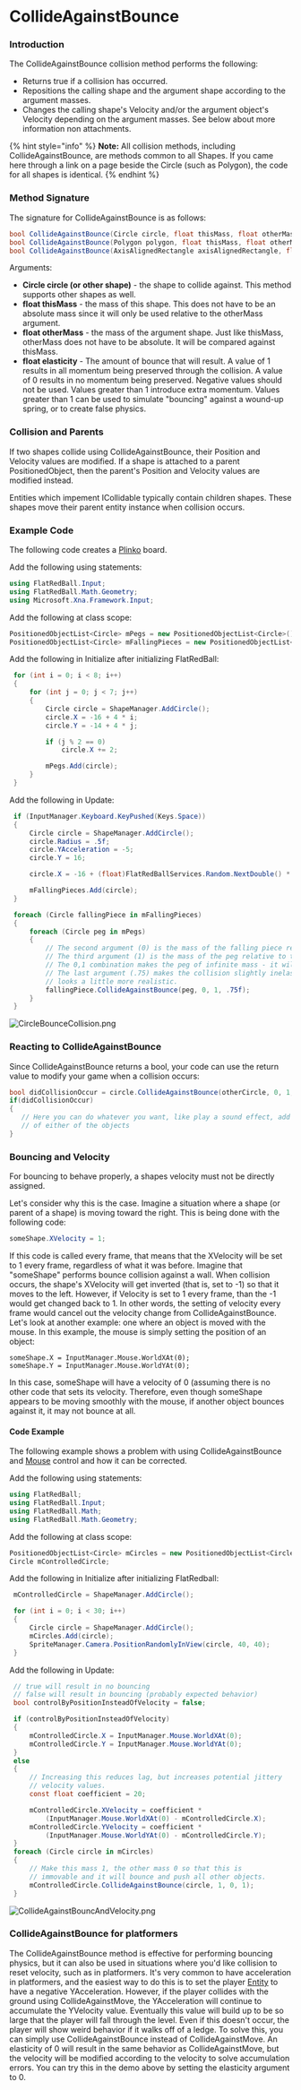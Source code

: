 # CollideAgainstBounce

### Introduction

The CollideAgainstBounce collision method performs the following:

* Returns true if a collision has occurred.
* Repositions the calling shape and the argument shape according to the argument masses.
* Changes the calling shape's Velocity and/or the argument object's Velocity depending on the argument masses. See below about more information non attachments.

{% hint style="info" %}
**Note:** All collision methods, including CollideAgainstBounce, are methods common to all Shapes. If you came here through a link on a page beside the Circle (such as Polygon), the code for all shapes is identical.
{% endhint %}

### Method Signature

The signature for CollideAgainstBounce is as follows:

```csharp
bool CollideAgainstBounce(Circle circle, float thisMass, float otherMass, float elasticity)
bool CollideAgainstBounce(Polygon polygon, float thisMass, float otherMass, float elasticity)
bool CollideAgainstBounce(AxisAlignedRectangle axisAlignedRectangle, float thisMass, float otherMass, float elasticity)
```

Arguments:

* **Circle circle (or other shape)** - the shape to collide against. This method supports other shapes as well.
* **float thisMass** - the mass of this shape. This does not have to be an absolute mass since it will only be used relative to the otherMass argument.
* **float otherMass** - the mass of the argument shape. Just like thisMass, otherMass does not have to be absolute. It will be compared against thisMass.
* **float elasticity** - The amount of bounce that will result. A value of 1 results in all momentum being preserved through the collision. A value of 0 results in no momentum being preserved. Negative values should not be used. Values greater than 1 introduce extra momentum. Values greater than 1 can be used to simulate "bouncing" against a wound-up spring, or to create false physics.

### Collision and Parents

If two shapes collide using CollideAgainstBounce, their Position and Velocity values are modified. If a shape is attached to a parent PositionedObject, then the parent's Position and Velocity values are modified instead.

Entities which impement ICollidable typically contain children shapes. These shapes move their parent entity instance when collision occurs.

### Example Code

The following code creates a [Plinko](http://en.wikipedia.org/wiki/Plinko) board.

Add the following using statements:

```csharp
using FlatRedBall.Input;
using FlatRedBall.Math.Geometry;
using Microsoft.Xna.Framework.Input;
```

Add the following at class scope:

```csharp
PositionedObjectList<Circle> mPegs = new PositionedObjectList<Circle>();
PositionedObjectList<Circle> mFallingPieces = new PositionedObjectList<Circle>();
```

Add the following in Initialize after initializing FlatRedBall:

```csharp
 for (int i = 0; i < 8; i++)
 {
     for (int j = 0; j < 7; j++)
     {
         Circle circle = ShapeManager.AddCircle();
         circle.X = -16 + 4 * i;
         circle.Y = -14 + 4 * j;

         if (j % 2 == 0)
             circle.X += 2;

         mPegs.Add(circle);
     }
 }
```

Add the following in Update:

```csharp
 if (InputManager.Keyboard.KeyPushed(Keys.Space))
 {
     Circle circle = ShapeManager.AddCircle();
     circle.Radius = .5f;
     circle.YAcceleration = -5;
     circle.Y = 16;

     circle.X = -16 + (float)FlatRedBallServices.Random.NextDouble() * 32;

     mFallingPieces.Add(circle);
 }

 foreach (Circle fallingPiece in mFallingPieces)
 {
     foreach (Circle peg in mPegs)
     {
         // The second argument (0) is the mass of the falling piece relative to the peg.
         // The third argument (1) is the mass of the peg relative to the falling piece.
         // The 0,1 combination makes the peg of infinite mass - it will never move.
         // The last argument (.75) makes the collision slightly inelastic so it
         // looks a little more realistic.
         fallingPiece.CollideAgainstBounce(peg, 0, 1, .75f);
     }
 }
```

![CircleBounceCollision.png](../../../../../.gitbook/assets/migrated_media-CircleBounceCollision.png)

### Reacting to CollideAgainstBounce

Since CollideAgainstBounce returns a bool, your code can use the return value to modify your game when a collision occurs:

```csharp
bool didCollisionOccur = circle.CollideAgainstBounce(otherCircle, 0, 1, 1);
if(didCollisionOccur)
{
   // Here you can do whatever you want, like play a sound effect, add points, or even modify the velocity
   // of either of the objects
}
```

### Bouncing and Velocity

For bouncing to behave properly, a shapes velocity must not be directly assigned.

Let's consider why this is the case. Imagine a situation where a shape (or parent of a shape) is moving toward the right. This is being done with the following code:

```csharp
someShape.XVelocity = 1;
```

If this code is called every frame, that means that the XVelocity will be set to 1 every frame, regardless of what it was before. Imagine that "someShape" performs bounce collision against a wall. When collision occurs, the shape's XVelocity will get inverted (that is, set to -1) so that it moves to the left. However, if Velocity is set to 1 every frame, than the -1 would get changed back to 1. In other words, the setting of velocity every frame would cancel out the velocity change from CollideAgainstBounce. Let's look at another example: one where an object is moved with the mouse. In this example, the mouse is simply setting the position of an object:

```clike
someShape.X = InputManager.Mouse.WorldXAt(0);
someShape.Y = InputManager.Mouse.WorldYAt(0);
```

In this case, someShape will have a velocity of 0 (assuming there is no other code that sets its velocity. Therefore, even though someShape appears to be moving smoothly with the mouse, if another object bounces against it, it may not bounce at all.

#### Code Example

The following example shows a problem with using CollideAgainstBounce and [Mouse](../../../../../frb/docs/index.php) control and how it can be corrected.

Add the following using statements:

```csharp
using FlatRedBall;
using FlatRedBall.Input;
using FlatRedBall.Math;
using FlatRedBall.Math.Geometry;
```

Add the following at class scope:

```csharp
PositionedObjectList<Circle> mCircles = new PositionedObjectList<Circle>();
Circle mControlledCircle;
```

Add the following in Initialize after initializing FlatRedball:

```csharp
 mControlledCircle = ShapeManager.AddCircle();

 for (int i = 0; i < 30; i++)
 {
     Circle circle = ShapeManager.AddCircle();
     mCircles.Add(circle);
     SpriteManager.Camera.PositionRandomlyInView(circle, 40, 40);
 }
```

Add the following in Update:

```csharp
 // true will result in no bouncing
 // false will result in bouncing (probably expected behavior)
 bool controlByPositionInsteadOfVelocity = false;

 if (controlByPositionInsteadOfVelocity)
 {
     mControlledCircle.X = InputManager.Mouse.WorldXAt(0);
     mControlledCircle.Y = InputManager.Mouse.WorldYAt(0);
 }
 else
 {
     // Increasing this reduces lag, but increases potential jittery
     // velocity values.
     const float coefficient = 20;

     mControlledCircle.XVelocity = coefficient * 
         (InputManager.Mouse.WorldXAt(0) - mControlledCircle.X);
     mControlledCircle.YVelocity = coefficient *
         (InputManager.Mouse.WorldYAt(0) - mControlledCircle.Y);
 }
 foreach (Circle circle in mCircles)
 {
     // Make this mass 1, the other mass 0 so that this is
     // immovable and it will bounce and push all other objects.
     mControlledCircle.CollideAgainstBounce(circle, 1, 0, 1);
 }
```

![CollideAgainstBouncAndVelocity.png](../../../../../.gitbook/assets/migrated_media-CollideAgainstBouncAndVelocity.png)

### CollideAgainstBounce for platformers

The CollideAgainstBounce method is effective for performing bouncing physics, but it can also be used in situations where you'd like collision to reset velocity, such as in platformers. It's very common to have acceleration in platformers, and the easiest way to do this is to set the player [Entity](../../../../../frb/docs/index.php) to have a negative YAcceleration. However, if the player collides with the ground using CollideAgainstMove, the YAcceleration will continue to accumulate the YVelocity value. Eventually this value will build up to be so large that the player will fall through the level. Even if this doesn't occur, the player will show weird behavior if it walks off of a ledge. To solve this, you can simply use CollideAgainstBounce instead of CollideAgainstMove. An elasticity of 0 will result in the same behavior as CollideAgainstMove, but the velocity will be modified according to the velocity to solve accumulation errors. You can try this in the demo above by setting the elasticity argument to 0.
